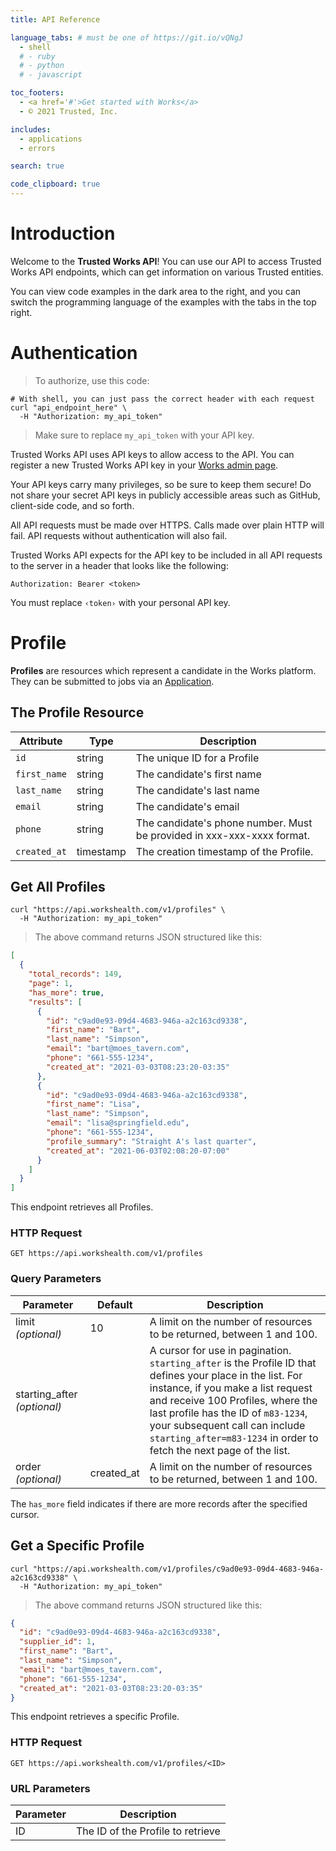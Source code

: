 ```yaml
---
title: API Reference

language_tabs: # must be one of https://git.io/vQNgJ
  - shell
  # - ruby
  # - python
  # - javascript

toc_footers:
  - <a href='#'>Get started with Works</a>
  - © 2021 Trusted, Inc.

includes:
  - applications
  - errors

search: true

code_clipboard: true
---
```


# Introduction

Welcome to the <strong>Trusted Works API</strong>! You can use our API to access Trusted Works API endpoints, which can get information on various Trusted entities.

You can view code examples in the dark area to the right, and you can switch the programming language of the examples with the tabs in the top right.


# Authentication

> To authorize, use this code:

```shell
# With shell, you can just pass the correct header with each request
curl "api_endpoint_here" \
  -H "Authorization: my_api_token"
```

> Make sure to replace `my_api_token` with your API key.

Trusted Works API uses API keys to allow access to the API. You can register a new Trusted Works API key in your [Works admin page](https://app.workshealth.com/works/).

Your API keys carry many privileges, so be sure to keep them secure! Do not share your secret API keys in publicly accessible areas such as GitHub, client-side code, and so forth.

All API requests must be made over HTTPS. Calls made over plain HTTP will fail. API requests without authentication will also fail.

Trusted Works API expects for the API key to be included in all API requests to the server in a header that looks like the following:

`Authorization: Bearer <token>`

<aside class="notice">
You must replace <code>&lsaquo;token&rsaquo;</code> with your personal API key.
</aside>

# Profile

<strong>Profiles</strong> are resources which represent a candidate in the Works platform. They can be submitted to jobs via an <a href="#applications">Application</a>.

## The Profile Resource

Attribute | Type | Description
--------- | ------- | -----------
<code>id</code> | <span class="o-60">string</span> | The unique ID for a Profile
<code>first_name</code> | <span class="o-60">string</span> | The candidate's first name
<code>last_name</code> | <span class="o-60">string</span> | The candidate's last name
<code>email</code> | <span class="o-60">string</span> | The candidate's email
<code>phone</code> | <span class="o-60">string</span> | The candidate's phone number. Must be provided in xxx-xxx-xxxx format.
<code>created_at</code> | <span class="o-60">timestamp</span> | The creation timestamp of the Profile.

## Get All Profiles

```shell
curl "https://api.workshealth.com/v1/profiles" \
  -H "Authorization: my_api_token"
```

> The above command returns JSON structured like this:

```json
[
  {
    "total_records": 149,
    "page": 1,
    "has_more": true,
    "results": [
      {
        "id": "c9ad0e93-09d4-4683-946a-a2c163cd9338",
        "first_name": "Bart",
        "last_name": "Simpson",
        "email": "bart@moes_tavern.com",
        "phone": "661-555-1234",
        "created_at": "2021-03-03T08:23:20-03:35"
      },
      {
        "id": "c9ad0e93-09d4-4683-946a-a2c163cd9338",
        "first_name": "Lisa",
        "last_name": "Simpson",
        "email": "lisa@springfield.edu",
        "phone": "661-555-1234",
        "profile_summary": "Straight A's last quarter",
        "created_at": "2021-06-03T02:08:20-07:00"
      }
    ]
  }
]
```

This endpoint retrieves all Profiles.

### HTTP Request

`GET https://api.workshealth.com/v1/profiles`

### Query Parameters

Parameter | Default | Description
--------- | ------- | -----------
limit <i class="o-60">(optional)</i> | 10 | A limit on the number of resources to be returned, between 1 and 100.
starting_after <i class="o-60">(optional)</i> |  | A cursor for use in pagination. <code>starting_after</code> is the Profile ID that defines your place in the list. For instance, if you make a list request and receive 100 Profiles, where the last profile has the ID of <code>m83-1234</code>, your subsequent call can include <code>starting_after=m83-1234</code> in order to fetch the next page of the list.
order <i class="o-60">(optional)</i> | created_at | A limit on the number of resources to be returned, between 1 and 100.

<aside class="notice">
The <code>has_more</code> field indicates if there are more records after the specified cursor.
</aside>

## Get a Specific Profile

```shell
curl "https://api.workshealth.com/v1/profiles/c9ad0e93-09d4-4683-946a-a2c163cd9338" \
  -H "Authorization: my_api_token"
```

> The above command returns JSON structured like this:

```json
{
  "id": "c9ad0e93-09d4-4683-946a-a2c163cd9338",
  "supplier_id": 1,
  "first_name": "Bart",
  "last_name": "Simpson",
  "email": "bart@moes_tavern.com",
  "phone": "661-555-1234",
  "created_at": "2021-03-03T08:23:20-03:35"
}
```

This endpoint retrieves a specific Profile.


### HTTP Request

`GET https://api.workshealth.com/v1/profiles/<ID>`

### URL Parameters

Parameter | Description
--------- | -----------
ID | The ID of the Profile to retrieve

